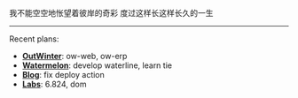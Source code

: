我不能空空地怅望着彼岸的奇彩
度过这样长这样长久的一生

--- 

Recent plans:
- [**OutWinter**](https://github.com/outwinter): ow-web, ow-erp
- [**Watermelon**](https://github.com/Watermelon-Family): develop waterline, learn tie
- [**Blog**](https://plalyy.github.io/): fix deploy action
- [**Labs**](https://github.com/labs): 6.824, dom
